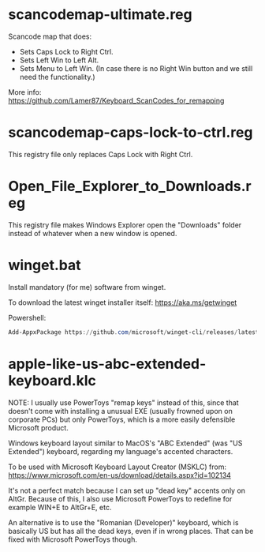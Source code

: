 # scancodemap-ultimate.reg

Scancode map that does:

- Sets Caps Lock to Right Ctrl.
- Sets Left Win to Left Alt.
- Sets Menu to Left Win. (In case there is no Right Win button and we still need the functionality.)

More info: <https://github.com/Lamer87/Keyboard_ScanCodes_for_remapping>

# scancodemap-caps-lock-to-ctrl.reg

This registry file only replaces Caps Lock with Right Ctrl.

# Open_File_Explorer_to_Downloads.reg

This registry file makes Windows Explorer open the "Downloads" folder instead
of whatever when a new window is opened.

# winget.bat

Install mandatory (for me) software from winget.

To download the latest winget installer itself: <https://aka.ms/getwinget>

Powershell:

```powershell
Add-AppxPackage https://github.com/microsoft/winget-cli/releases/latest/download/Microsoft.DesktopAppInstaller_8wekyb3d8bbwe.msixbundle
```

# apple-like-us-abc-extended-keyboard.klc

NOTE: I usually use PowerToys "remap keys" instead of this, since that doesn't
come with installing a unusual EXE (usually frowned upon on corporate PCs) but
only PowerToys, which is a more easily defensible Microsoft product.

Windows keyboard layout similar to MacOS's "ABC Extended" (was "US Extended")
keyboard, regarding my language's accented characters.

To be used with Microsoft Keyboard Layout Creator (MSKLC) from:
https://www.microsoft.com/en-us/download/details.aspx?id=102134

It's not a perfect match because I can set up "dead key" accents only on AltGr.
Because of this, I also use Microsoft PowerToys to redefine for example WIN+E
to AltGr+E, etc.

An alternative is to use the "Romanian (Developer)" keyboard, which is
basically US but has all the dead keys, even if in wrong places. That can be
fixed with Microsoft PowerToys though.
